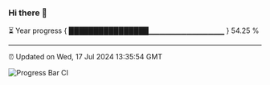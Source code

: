 ### Hi there 👋

⏳ Year progress { ████████████████▁▁▁▁▁▁▁▁▁▁▁▁▁▁ } 54.25 %

---

⏰ Updated on Wed, 17 Jul 2024 13:35:54 GMT

![Progress Bar CI](https://github.com/IshwaranRudhara/GIT-ACTION/workflows/Progress%20Bar%20CI/badge.svg)
